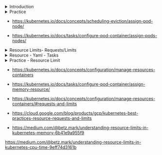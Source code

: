 <details>
<summary>Introduction</summary>
<br>
  
  <img width="997" alt="image" src="https://user-images.githubusercontent.com/75510135/166106312-99691961-50f1-4478-a28f-5f5afa3f840c.png">


  <img width="832" alt="image" src="https://user-images.githubusercontent.com/75510135/166106295-14e5dba4-7fc8-4905-b4c9-b49e7673ca63.png">

</details>

<details>
<summary>Practice</summary>
<br>

  ```
* Reference:                                                                                      *
* ----------                                                                                      *
* https://kubernetes.io/docs/concepts/scheduling-eviction/assign-pod-node/                        *
*                                                                                                 *

1. Labeling Node:
-----------------

kubectl get nodes --show-labels
kubectl label nodes worker-1 disktype=ssd

kubectl get nodes --show-labels
kubectl get pods -o wide

***************************************************************************************************

2. Deploying Node-Selector YAML:
--------------------------------

# nodeSelector-pod.yaml
apiVersion: v1
kind: Pod
metadata:
  name: nodeselector-pod
  labels:
    env: test
spec:
  containers:
  - name: nginx
    image: nginx
    imagePullPolicy: IfNotPresent
  nodeSelector:
    disktype: ssd

-------

kubectl apply -f ns.yaml


***************************************************************************************************

3. Testing:
-----------

kubectl get pods -o wide
kubectl get nodes --show-labels

# Let's Delete and Deploy "again" to ensure Pod is deployed on the same node which is lablelled above.
kubectl delete -f ns.yaml
kubectl apply -f ns.yaml

kubectl get pods -o wide
kubectl get nodes --show-labels


***************************************************************************************************

4. Cleanup:
-----------
kubectl label nodes worker-1 disktype-
kubectl delete pods nodeselector-pod
  ```
</details>

- https://kubernetes.io/docs/concepts/scheduling-eviction/assign-pod-node/

- https://kubernetes.io/docs/tasks/configure-pod-container/assign-pods-nodes/


<details>
<summary>Resource Limits- Requests/Limits</summary>
<br>
  
  <img width="952" alt="image" src="https://user-images.githubusercontent.com/75510135/166106769-25afae77-2c81-49d2-af27-caf9a649c047.png">

  <img width="902" alt="image" src="https://user-images.githubusercontent.com/75510135/166106750-5d3adba4-bfbb-4f4c-9e88-cf0e13f2853c.png">

</details>

<details>
<summary>Resource - Yaml - Tasks</summary>
<br>

  
  <img width="949" alt="image" src="https://user-images.githubusercontent.com/75510135/166107052-d0d72928-2483-44f5-b564-f90a6ac44edc.png">

</details>

<details>
<summary>Practice - Resource Limit</summary>
<br>

  ```
  * Reference:                                                                                      *
* ----------                                                                                      *
* https://kubernetes.io/docs/concepts/configuration/manage-resources-containers                   *
* https://kubernetes.io/docs/tasks/configure-pod-container/assign-memory-resource/                *
* https://kubernetes.io/docs/tasks/configure-pod-container/assign-cpu-resource/                   *
* https://kubernetes.io/docs/concepts/configuration/manage-resources-containers/#requests-and-limits
* https://cloud.google.com/blog/products/gcp/kubernetes-best-practices-resource-requests-and-limits
* https://medium.com/@betz.mark/understanding-resource-limits-in-kubernetes-memory-6b41e9a955f9   *
* https://medium.com/@betz.mark/understanding-resource-limits-in-kubernetes-cpu-time-9eff74d3161b *

1. Configuring Container with "Memory" Requests and Limits:
~~~~~~~~~~~~~~~~~~~~~~~~~~~~~~~~~~~~~~~~~~~~~~~~~~~~~~~~~~~

a. First, get the output of kubectl top command to find resources that are "currently consumed".
-----------------------------------------------------------------------------------------------
kubectl top nodes

===================================================================================================

b. Then, deploy this Pod with memory requests and limits as mentioned below
----------------------------------------------------------------------------
#memory-demo.yaml
apiVersion: v1
kind: Pod
metadata:
  name: memory-demo
spec:
  containers:
  - name: memory-demo-ctr
    image: polinux/stress
    resources:
      requests:
        memory: "100Mi"
      limits:
        memory: "200Mi"
    command: ["stress"]
    args: ["--vm", "1", "--vm-bytes", "150M", "--vm-hang", "1"]



# The args section in the configuration file provides arguments for the Container when it starts. 
# The "--vm-bytes", "150M" arguments tell the Container to attempt to allocate 150 MiB of memory.

===================================================================================================

c. Deploy:
----------
kubectl apply -f memory-demo.yaml

===================================================================================================

d. Validate
-----------

kubectl get pods -o wide

kubectl top nodes

If the respective worker node has morethan 150Mi memory, then Pod should be running successfully.
Requests - specify, Pod should be scheduled on node which can minimum gurantee this Pod with 100Mi
Limits - If the node has morethan 100Mi memory free space, it can use remaining space upto 200Mi Max.
Exercise: Try scheduling the same Pod with too big for any of node in your cluster.


***************************************************************************************************


2. Configuring Container with "CPU" Requests and Limits:
~~~~~~~~~~~~~~~~~~~~~~~~~~~~~~~~~~~~~~~~~~~~~~~~~~~~~~~~

You can follow below link. It should be straight forward.

https://kubernetes.io/docs/tasks/configure-pod-container/assign-cpu-resource/
  ```
</details>

- https://kubernetes.io/docs/concepts/configuration/manage-resources-containers

- https://kubernetes.io/docs/tasks/configure-pod-container/assign-memory-resource/

- https://kubernetes.io/docs/concepts/configuration/manage-resources-containers/#requests-and-limits

- https://cloud.google.com/blog/products/gcp/kubernetes-best-practices-resource-requests-and-limits

- https://medium.com/@betz.mark/understanding-resource-limits-in-kubernetes-memory-6b41e9a955f9

https://medium.com/@betz.mark/understanding-resource-limits-in-kubernetes-cpu-time-9eff74d3161b
